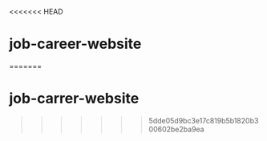 <<<<<<< HEAD
# job-career-website
=======
# job-carrer-website
>>>>>>> 5dde05d9bc3e17c819b5b1820b300602be2ba9ea

